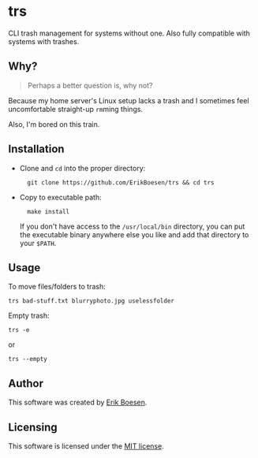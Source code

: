 # trs
CLI trash management for systems without one. Also fully compatible with systems with trashes.

## Why?
> Perhaps a better question is, why not?

Because my home server's Linux setup lacks a trash and I sometimes feel uncomfortable straight-up `rm`ming things.

Also, I'm bored on this train.

## Installation
* Clone and `cd` into the proper directory:

        git clone https://github.com/ErikBoesen/trs && cd trs

* Copy to executable path:

        make install

    If you don't have access to the `/usr/local/bin` directory, you can put the executable binary anywhere else you like and add that directory to your `$PATH`.

## Usage
To move files/folders to trash:

    trs bad-stuff.txt blurryphoto.jpg uselessfolder

Empty trash:

    trs -e

or

    trs --empty

## Author
This software was created by [Erik Boesen](https://github.com/ErikBoesen).

## Licensing
This software is licensed under the [MIT license](LICENSE).

